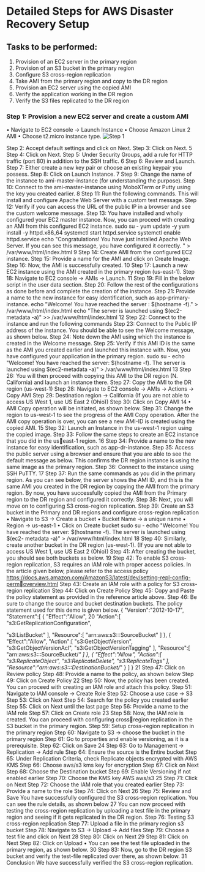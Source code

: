 # Detailed Steps for AWS Disaster Recovery Setup

## Tasks to be performed:
1. Provision of an EC2 server in the primary region
2. Provision of an S3 bucket in the primary region
3. Configure S3 cross-region replication
4. Take AMI from the primary region and copy to the DR region
5. Provision an EC2 server using the copied AMI
6. Verify the application working in the DR region
7. Verify the S3 files replicated to the DR region


### Step 1: Provision a new EC2 server and create a custom AMI
• Navigate to EC2 console -> Launch Instance
• Choose Amazon Linux 2 AMI
• Choose t2.micro instance type.
 ![Step 1](screenshots/image001.jpeg)

Step 2: Accept default settings and click on Next.
Step 3: Click on Next.
5
Step 4: Click on Next.
Step 5: Under Security Groups, add a rule for HTTP traffic (port 80) in addition 
to the SSH traffic.
6
Step 6: Review and Launch.
Step 7: Either create a new key pair or choose an existing keypair you possess.
Step 8: Click on Launch Instance.
7
Step 9: Change the name of the instance to ami-master-instance (for 
understanding the purpose).
Step 10: Connect to the ami-master-instance using MoboXTerm or Putty using 
the key you created earlier.
8
Step 11: Run the following commands. This will install and configure Apache 
Web Server with a custom test message.
Step 12: Verify if you can access the URL of the public IP in a browser and see 
the custom welcome message.
Step 13: You have installed and wholly configured your EC2 master instance. 
Now, you can proceed with creating an AMI from this configured EC2 instance.
sudo su -
yum update -y
yum install -y httpd.x86_64
systemctl start httpd.service
systemctl enable httpd.service
echo "Congratulations! You have just installed Apache Web Server. If you can see this 
message, you have configured it correctly. " > /var/www/html/index.html
9
Step 14: Create AMI from the configured EC2 instance.
Step 15: Provide a name for the AMI and click on Create Image.
Step 16: Now, the AMI is successfully created.
10
Step 17: Launch a new EC2 instance using the AMI created in the primary 
region (us-east-1).
Step 18: Navigate to EC2 console -> AMIs -> Launch.
11
Step 19: Fill in the below script in the user data section.
Step 20: Follow the rest of the configurations as done before and complete the 
creation of the instance.
Step 21: Provide a name to the new instance for easy identification, such as 
app-primary-instance.
echo "Welcome! You have reached the server : $(hostname -f)." > /var/www/html/index.html
echo "The server is launched using $(ec2-metadata -a)" >> /var/www/html/index.html
12
Step 22: Connect to the instance and run the following commands
Step 23: Connect to the Public IP address of the instance. You should be able to 
see the Welcome message, as shown below.
Step 24: Note down the AMI using which the instance is created in the 
Welcome message.
Step 25: Verify if this AMI ID is the same as the AMI you created earlier and 
launched this instance with.
Now, you have configured your application in the primary region.
sudo su -
echo "Welcome! You have reached the server: $(hostname -f). The server is launched using 
$(ec2-metadata -a)" > /var/www/html/index.html
13
Step 26: You will then proceed with copying this AMI to the DR region (N. 
California) and launch an instance there.
Step 27: Copy the AMI to the DR region (us-west-1)
Step 28: Navigate to EC2 console -> AMIs -> Actions -> Copy AMI
Step 29: Destination region -> California (If you are not able to access US West 
1, use US East 2 (Ohio))
Step 30: Click on Copy AMI
14
• AMI Copy operation will be initiated, as shown below.
Step 31: Change the region to us-west-1 to see the progress of the AMI Copy 
operation.
After the AMI copy operation is over, you can see a new AMI-ID is created using 
the copied AMI.
15
Step 32: Launch an Instance in the us-west-1 region using the copied image.
Step 33: Follow the same steps to create an EC2 instance that you did in the useast-1 region.
16
Step 34: Provide a name to the new instance for easy identification, such as 
app-dr-instance.
Step 35: Access the public server using a browser and ensure that you are able 
to see the default message as below.
This confirms the DR region instance is using the same image as the primary 
region.
Step 36: Connect to the instance using SSH PuTTY.
17
Step 37: Run the same commands as you did in the primary region.
As you can see below, the server shows the AMI ID, and this is the same AMI 
you created in the DR region by copying the AMI from the primary region.
By now, you have successfully copied the AMI from the Primary region to the 
DR region and configured it correctly.
Step 38: Next, you will move on to configuring S3 cross-region replication.
Step 39: Create an S3 bucket in the Primary and DR regions and configure 
cross-region replication
• Navigate to S3 -> Create a bucket
• Bucket Name -> a unique name
• Region -> us-east-1
• Click on Create bucket
sudo su -
echo "Welcome! You have reached the server: $(hostname -f). The server is launched using $(ec2-
metadata -a)" > /var/www/html/index.html
18
Step 40: Similarly, create another bucket in the DR region (us-west-1). (If you 
are not able to access US West 1, use US East 2 (Ohio))
Step 41: After creating the bucket, you should see both buckets as below.
19
Step 42: To enable S3 cross-region replication, S3 requires an IAM role with 
proper access policies. In the article given below, please refer to the access 
policy
https://docs.aws.amazon.com/AmazonS3/latest/dev/setting-repl-config-permoverview.html
Step 43: Create an IAM role with a policy for S3 cross-region replication
Step 44: Click on Create Policy
Step 45: Copy and Paste the policy statement as provided in the reference 
article above.
Step 46: Be sure to change the source and bucket destination buckets. The 
policy statement used for this demo is given below.
{
 "Version":"2012-10-17",
 "Statement":[
 {
 "Effect":"Allow",
20
 "Action":[
 "s3:GetReplicationConfiguration",
 
 "s3:ListBucket"
 ],
 "Resource":[
 "arn:aws:s3:::SourceBucket"
 ]
 },
 {
 "Effect":"Allow",
 "Action":[
 "s3:GetObjectVersion",
 "s3:GetObjectVersionAcl",
 "s3:GetObjectVersionTagging"
 ],
 "Resource":[
 "arn:aws:s3:::SourceBucket/*"
 ]
 },
 {
 "Effect":"Allow",
 "Action":[
 "s3:ReplicateObject",
 "s3:ReplicateDelete",
 "s3:ReplicateTags"
 ],
 "Resource":"arn:aws:s3:::DestinationBucket/*"
 }
 ]
}
21
Step 47: Click on Review policy
Step 48: Provide a name to the policy, as shown below
Step 49: Click on Create Policy
22
Step 50: Now, the policy has been created. You can proceed with creating an 
IAM role and attach this policy.
Step 51: Navigate to IAM console -> Create Role
Step 52: Choose a use case -> S3
Step 53: Click on Next
Step 54: Search for the policy you created earlier
Step 55: Click on Next until the last page
Step 56: Provide a name to the IAM role
Step 57: Click on Create role
23
Step 58: Now, the IAM role is created. You can proceed with configuring crossregion replication in the S3 bucket in the primary region.
Step 59: Setup cross-region replication in the primary region
Step 60: Navigate to S3 -> choose the bucket in the primary region
Step 61: Go to properties and enable versioning, as it is a prerequisite.
Step 62: Click on Save
24
Step 63: Go to Management -> Replication -> Add rule
Step 64: Ensure the source is the Entire bucket
Step 65: Under Replication Criteria, check Replicate objects encrypted with 
AWS KMS
Step 66: Choose aws/s3 kms key for encryption
Step 67: Click on Next
Step 68: Choose the Destination bucket
Step 69: Enable Versioning if not enabled earlier
Step 70: Choose the KMS key AWS aws/s3
25
Step 71: Click on Next
Step 72: Choose the IAM role that you created earlier
Step 73: Provide a name to the role
Step 74: Click on Next
26
Step 75: Review and Save
You have successfully configured the S3 cross-region replication. You can see 
the rule details, as shown below
27
You can now proceed with testing the cross-region replication by uploading a 
test file in the primary region and seeing if it gets replicated in the DR region.
Step 76: Testing S3 cross-region replication
Step 77: Upload a file in the primary region s3 bucket
Step 78: Navigate to S3 -> Upload -> Add files
Step 79: Choose a test file and click on Next
28
Step 80: Click on Next
29
Step 81: Click on Next
Step 82: Click on Upload
• You can see the test file uploaded in the primary region, as shown below.
30
Step 83: Now, go to the DR region S3 bucket and verify the test-file replicated 
over there, as shown below.
31
Conclusion
We have successfully verified the S3 cross-region replication.
